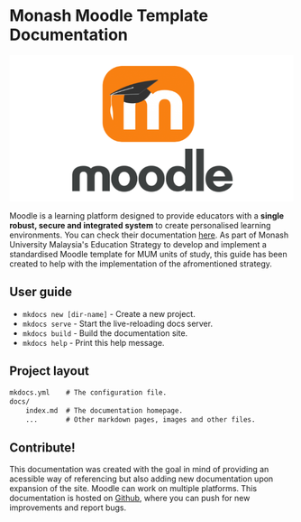 # Monash Moodle Template Documentation

![Moodle](img/Moodle-Header.png)

Moodle is a learning platform designed to provide educators with a **single robust, secure and integrated system** to create personalised learning environments. You can check their documentation [here](https://moodle.org/). As part of Monash University Malaysia's Education Strategy to develop and implement a standardised Moodle template for MUM units of study, this guide has been created to help with the implementation of the afromentioned strategy.

## User guide

* `mkdocs new [dir-name]` - Create a new project.
* `mkdocs serve` - Start the live-reloading docs server.
* `mkdocs build` - Build the documentation site.
* `mkdocs help` - Print this help message.

## Project layout

    mkdocs.yml    # The configuration file.
    docs/
        index.md  # The documentation homepage.
        ...       # Other markdown pages, images and other files.

## Contribute! 
This documentation was created with the goal in mind of providing an acessible way of referencing but also adding new documentation upon expansion of the site. Moodle can work on multiple platforms. This documentation is hosted on [Github](https://github.com/monash-ma/moodle-template), where you can push for new improvements and report bugs.

